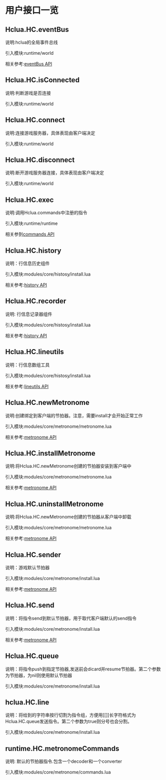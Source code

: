 # 用户接口一览

## Hclua.HC.eventBus

说明:hclua的全局事件总线

引入模块:runtime/world

相关参考:[eventBus API](../src/hclua/lib/eventbus/README.md)

## Hclua.HC.isConnected

说明:判断游戏是否连接

引入模块:runtime/world

## Hclua.HC.connect

说明:连接游戏服务器，具体表现由客户端决定

引入模块:runtime/world

## Hclua.HC.disconnect

说明:断开游戏服务器连接，具体表现由客户端决定

引入模块:runtime/world

## Hclua.HC.exec

说明:调用Hclua.commands中注册的指令

引入模块:runtime/runtime

相关参到[commands API](../src/hclua/lib/commands/README.md)

## Hclua.HC.history

说明：行信息历史组件

引入模块:modules/core/histosy/install.lua

相关参考:[history API](../src/hclua/compontent/history/README.md)

## Hclua.HC.recorder

说明: 行信息记录器组件

引入模块:modules/core/histosy/install.lua

相关参考:[history API](../src/hclua/compontent/history/README.md)

## Hclua.HC.lineutils

说明：行信息数组工具

引入模块:modules/core/histosy/install.lua

相关参考:[lineutils API](../src/hclua/compontent/lineutils/README.md)

## Hclua.HC.newMetronome

说明:创建绑定到客户端的节拍器。注意，需要install才会开始正常工作

引入模块:modules/core/metronome/metronome.lua

相关参考:[metronome API](../src/hclua/compontent/metronome/README.md)

## Hclua.HC.installMetronome

说明:将Hclua.HC.newMetronome创建的节拍器安装到客户端中

引入模块:modules/core/metronome/metronome.lua

相关参考:[metronome API](../src/hclua/compontent/metronome/README.md)

## Hclua.HC.uninstallMetronome

说明:将Hclua.HC.newMetronome创建的节拍器从客户端中卸载

引入模块:modules/core/metronome/metronome.lua

相关参考:[metronome API](../src/hclua/compontent/metronome/README.md)

## Hclua.HC.sender

说明：游戏默认节拍器

引入模块:modules/core/metronome/install.lua

相关参考:[metronome API](../src/hclua/compontent/metronome/README.md)

## Hclua.HC.send

说明：将指令send到默认节拍器，用于取代客户端默认的send指令

引入模块:modules/core/metronome/install.lua

相关参考:[metronome API](../src/hclua/compontent/metronome/README.md)

## Hclua.HC.queue

说明：将指令push到指定节拍器,发送前会dicard并resume节拍器。第二个参数为节拍器，为nil则使用默认节拍器

引入模块:modules/core/metronome/install.lua

## hclua.HC.line

说明：将给到的字符串按行切割为指令组，方便用[[]]长字符格式为Hclua.HC.queue发送指令。第二个参数为true则分号也会分割。

引入模块:modules/core/metronome/install.lua

## runtime.HC.metronomeCommands
说明: 默认的节拍器指令.包含一个decoder和一个converter

引入模块:modules/core/metronome/commands.lua